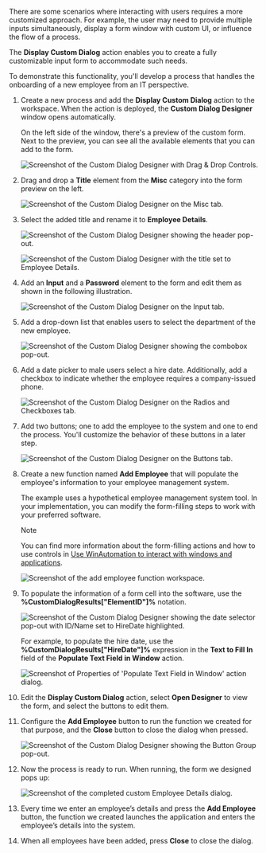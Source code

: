 There are some scenarios where interacting with users requires a more customized approach. For example, the user may need to provide multiple inputs simultaneously, display a form window with custom UI, or influence the flow of a process.

The **Display Custom Dialog** action enables you to create a fully customizable input form to accommodate such needs. 

To demonstrate this functionality, you'll develop a process that handles the onboarding of a new employee from an IT perspective.

1. Create a new process and add the **Display Custom Dialog** action to the workspace. When the action is deployed, the **Custom Dialog Designer** window opens automatically.

    On the left side of the window, there's a preview of the custom form. Next to the preview, you can see all the available elements that you can add to the form.

    ![Screenshot of the Custom Dialog Designer with Drag & Drop Controls.](..\media\custom-dialog-designer.png)

1. Drag and drop a **Title** element from the **Misc** category into the form preview on the left.

    ![Screenshot of the Custom Dialog Designer on the Misc tab.](..\media\custom-dialog-designer-misc.png)

1. Select the added title and rename it to **Employee Details**.

    ![Screenshot of the Custom Dialog Designer showing the header pop-out.](..\media\custom-dialog-designer-header-pop-out.png)

    ![Screenshot of the Custom Dialog Designer with the title set to Employee Details.](..\media\custom-dialog-designer-employee-details.png)

1. Add an **Input** and a **Password** element to the form and edit them as shown in the following illustration.

    ![Screenshot of the Custom Dialog Designer on the Input tab.](..\media\custom-dialog-designer-input.png)

1. Add a drop-down list that enables users to select the department of the new employee.

    ![Screenshot of the Custom Dialog Designer showing the combobox pop-out.](..\media\custom-dialog-designer-combo-box-pop-out.png)

1. Add a date picker to male users select a hire date. Additionally, add a checkbox to indicate whether the employee requires a company-issued phone.

    ![Screenshot of the Custom Dialog Designer on the Radios and Checkboxes tab.](..\media\custom-dialog-designer-radios-check-boxes.png)

1. Add two buttons; one to add the employee to the system and one to end the process. You'll customize the behavior of these buttons in a later step.

    ![Screenshot of the Custom Dialog Designer on the Buttons tab.](..\media\custom-dialog-designer-buttons.png)

1. Create a new function named **Add Employee** that will populate the employee's information to your employee management system.

    The example uses a hypothetical employee management system tool. In your implementation, you can modify the form-filling steps to work with your preferred software.

    > [!NOTE]
    > You can find more information about the form-filling actions and how to use controls in [Use WinAutomation to interact with windows and applications](../../ui-automation/index.yml).

    ![Screenshot of the add employee function workspace.](..\media\add-employee-function-workspace.png)

1. To populate the information of a form cell into the software, use the **%CustomDialogResults["ElementID"]%** notation. 

    ![Screenshot of the Custom Dialog Designer showing the date selector pop-out with ID/Name set to HireDate highlighted.](..\media\custom-dialog-designer-date-selector.png)

    For example, to populate the hire date, use the **%CustomDialogResults["HireDate"]%** expression in the **Text to Fill In** field of the **Populate Text Field in Window** action.

    ![Screenshot of Properties of 'Populate Text Field in Window' action dialog.](..\media\populate-text-field-in-window-properties-exercise.png)

1. Edit the **Display Custom Dialog** action, select **Open Designer** to view the form, and select the buttons to edit them.

1. Configure the **Add Employee** button to run the function we created for that purpose, and the **Close** button to close the dialog when pressed.

    ![Screenshot of the Custom Dialog Designer showing the Button Group pop-out.](..\media\custom-dialog-designer-button-group-properties.png)

1. Now the process is ready to run. When running, the form we designed pops up:

    ![Screenshot of the completed custom Employee Details dialog.](..\media\custom-dialog-final.png)

1. Every time we enter an employee’s details and press the **Add Employee** button, the function we created launches the application and enters the employee’s details into the system.

1. When all employees have been added, press **Close** to close the dialog.
